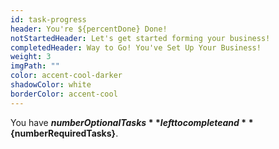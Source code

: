 ```yaml
---
id: task-progress
header: You're ${percentDone} Done!
notStartedHeader: Let's get started forming your business!
completedHeader: Way to Go! You've Set Up Your Business!
weight: 3
imgPath: ""
color: accent-cool-darker
shadowColor: white
borderColor: accent-cool
---
```


You have **${numberOptionalTasks}** left to complete and **${numberRequiredTasks}**.
